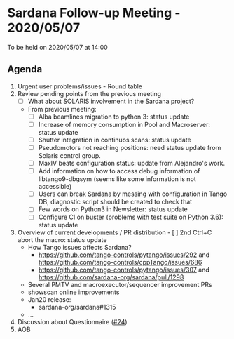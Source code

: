 # Sardana Follow-up Meeting - 2020/05/07

To be held on 2020/05/07 at 14:00

## Agenda

1. Urgent user problems/issues - Round table
2. Review pending points from the previous meeting
    - [ ] What about SOLARIS involvement in the Sardana project?
    - From previous meeting:
        - [ ] Alba beamlines migration to python 3: status update
        - [ ] Increase of memory consumption in Pool and Macroserver: status update
        - [ ] Shutter integration in continuos scans: status update
        - [ ] Pseudomotors not reaching positions: need status update from Solaris control group.
        - [ ] MaxIV beats configuration status: update from  Alejandro's work.
        - [ ] Add information on how to access debug information of libtango9-dbgsym (seems like some information is not accessible)
        - [ ] Users can break Sardana by messing with configuration in Tango DB, diagnostic script should be created to check that
        - [ ] Few words on Python3 in Newsletter: status update
        - [ ] Configure CI on buster (problems with test suite on Python 3.6): status update
3. Overview of current developments / PR distribution
        - [ ] 2nd Ctrl+C abort the macro: status update
    * How Tango issues affects Sardana?
        * https://github.com/tango-controls/pytango/issues/292 and https://github.com/tango-controls/cppTango/issues/686
        * https://github.com/tango-controls/pytango/issues/307 and https://github.com/sardana-org/sardana/pull/1298
    * Several PMTV and macroexecutor/sequencer improvement PRs
    * showscan online improvements
    * Jan20 release:
        * sardana-org/sardana#1315
    * ...
4. Discussion about Questionnaire ([#24](https://github.com/sardana-org/sardana-followup/issues/24))
5. AOB
